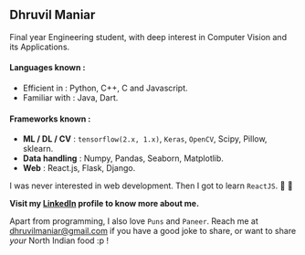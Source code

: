## Dhruvil Maniar

Final year Engineering student, with deep interest in Computer Vision and its Applications.

#### Languages known :
* Efficient in  : Python, C++, C and Javascript.
* Familiar with : Java, Dart.

#### Frameworks known :
* **ML / DL / CV**  : `tensorflow(2.x, 1.x)`, `Keras`, `OpenCV`, Scipy, Pillow, sklearn.
* **Data handling** : Numpy, Pandas, Seaborn, Matplotlib.
* **Web**           : React.js, Flask, Django.

I was never interested in web development. Then I got to learn `ReactJS`. :star_struck: :heartbeat:


**Visit my [LinkedIn](https://linkedin.com/in/dhruvilmaniar) profile to know more about me.**



Apart from programming, I also love `Puns` and `Paneer`.
Reach me at [dhruvilmaniar@gmail.com](https://mail.google.com/mail/u/dhruvilmaniar@gmail.com) if you have a good joke to share, or want to share *your* North Indian food :p !
